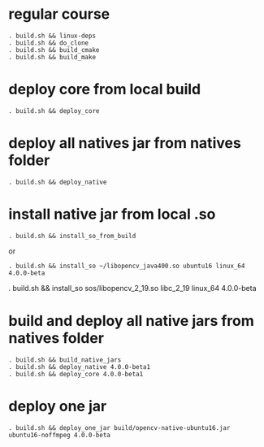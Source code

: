 # regular course

```
. build.sh && linux-deps
. build.sh && do_clone 
. build.sh && build_cmake
. build.sh && build_make
```

# deploy core from local build
```
. build.sh && deploy_core
```

# deploy all natives jar from natives folder
```
. build.sh && deploy_native
```

# install native jar from local .so
```
. build.sh && install_so_from_build
```
or
```
. build.sh && install_so ~/libopencv_java400.so ubuntu16 linux_64 4.0.0-beta
```

. build.sh && install_so sos/libopencv_2_19.so libc_2_19 linux_64 4.0.0-beta

# build and deploy all native jars from natives folder

```
. build.sh && build_native_jars
. build.sh && deploy_native 4.0.0-beta1
. build.sh && deploy_core 4.0.0-beta1
```

# deploy one jar
```
. build.sh && deploy_one_jar build/opencv-native-ubuntu16.jar ubuntu16-noffmpeg 4.0.0-beta
```
